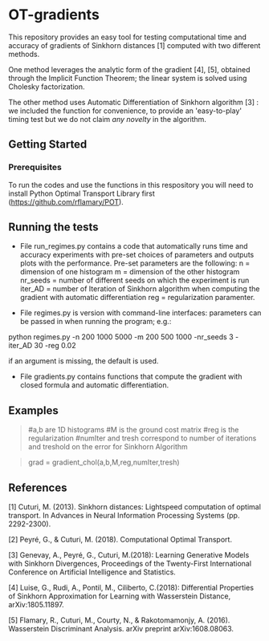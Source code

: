 # OT-gradients

This repository provides an easy tool for testing computational time and accuracy of gradients of Sinkhorn distances [1] computed with two different methods. 

One method leverages the analytic form of the gradient [4], [5], obtained through the Implicit Function Theorem; the linear system is solved using Cholesky factorization.

The other method uses Automatic Differentiation of Sinkhorn algorithm [3] : we included the function for convenience, to provide an 'easy-to-play' timing test but we do not claim _any novelty_ in the algorithm. 


## Getting Started


### Prerequisites

To run the codes and use the functions in this respository you will need to install Python Optimal Transport Library first (https://github.com/rflamary/POT).


## Running the tests
- File run_regimes.py contains a code that automatically runs time and accuracy experiments with pre-set choices of parameters and outputs plots with the performance. Pre-set parameters are the following:
  n = dimension of one histogram
  m = dimension of the other histogram
  nr_seeds = number of different seeds on which the experiment is run
  iter_AD = number of Iteration of Sinkhorn algorithm when computing the gradient with automatic differentiation 
  reg = regularization paramenter.
  
  

- File regimes.py is version with command-line interfaces: parameters can be passed in when running the program; e.g.:

python regimes.py -n 200 1000 5000 -m 200 500 1000 -nr_seeds 3 -iter_AD 30 -reg 0.02

if an argument is missing, the default is used.

- File gradients.py contains functions that compute the gradient with  closed formula and automatic differentiation. 



## Examples
>#a,b are 1D histograms
>#M is the ground cost matrix
>#reg is the regularization
>#numIter and tresh correspond to number of iterations and treshold on the error for Sinkhorn Algorithm

>grad = gradient_chol(a,b,M,reg,numIter,tresh)

## References 
[1] Cuturi, M. (2013). Sinkhorn distances: Lightspeed computation of optimal transport. In Advances in Neural Information Processing Systems (pp. 2292-2300).

[2] Peyré, G., & Cuturi, M. (2018). Computational Optimal Transport.

[3] Genevay, A., Peyré, G., Cuturi, M.(2018): Learning Generative Models with Sinkhorn Divergences, Proceedings of the Twenty-First International Conference on Artificial Intelligence and Statistics.

[4] Luise, G., Rudi, A., Pontil, M., Ciliberto, C.(2018): Differential Properties of Sinkhorn Approximation for Learning with Wasserstein Distance, 	arXiv:1805.11897.

[5] Flamary, R., Cuturi, M., Courty, N., & Rakotomamonjy, A. (2016). Wasserstein Discriminant Analysis. arXiv preprint arXiv:1608.08063.
